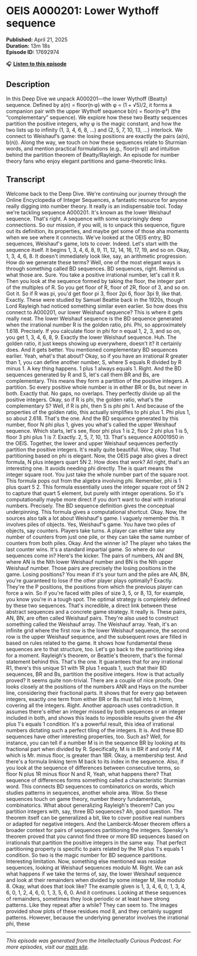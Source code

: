 # OEIS A000201: Lower Wythoff sequence

**Published:** April 21, 2025  
**Duration:** 13m 18s  
**Episode ID:** 17692974

🎧 **[Listen to this episode](https://intellectuallycurious.buzzsprout.com/2529712/episodes/17692974-oeis-a000201-lower-wythoff-sequence)**

## Description

In this Deep Dive we unpack A000201—the lower Wythoff (Beatty) sequence. Defined by a(n) = floor(n·φ) with φ = (1 + √5)/2, it forms a companion pair with the upper Wythoff sequence b(n) = floor(n·φ²) (the “complementary” sequence). We explore how these two Beatty sequences partition the positive integers, why φ is the magic constant, and how the two lists up to infinity (1, 3, 4, 6, 8, …) and (2, 5, 7, 10, 13, …) interlock. We connect to Weishauf’s game: the losing positions are exactly the pairs (a(n), b(n)). Along the way, we touch on how these sequences relate to Sturmian words, and mention practical formulations (e.g., floor(n·φ)) and intuition behind the partition theorem of Beatty/Rayleigh. An episode for number theory fans who enjoy elegant partitions and game-theoretic links.

## Transcript

Welcome back to the Deep Dive. We're continuing our journey through the Online Encyclopedia of Integer Sequences, a fantastic resource for anyone really digging into number theory. It really is an indispensable tool. Today we're tackling sequence A000201. It's known as the lower Weishauf sequence. That's right. A sequence with some surprisingly deep connections. So our mission, if you will, is to unpack this sequence, figure out its definition, its properties, and maybe get some of those aha moments when we see where it connects. We've looked at the OEIS entry, BD sequences, Weishauf's game, lots to cover. Indeed. Let's start with the sequence itself. It begins 1, 3, 4, 6, 8, 9, 11, 12, 14, 16, 17, 19, and so on. Okay, 1, 3, 4, 6, 8. It doesn't immediately look like, say, an arithmetic progression. How do we generate these terms? Well, one of the most elegant ways is through something called BD sequences. BD sequences, right. Remind us what those are. Sure. You take a positive irrational number, let's call it R. Then you look at the sequence formed by taking the floor, the integer part of the multiples of R. So you get floor of R, floor of 2R, floor of 3, and so on. Got it. So if R was pi, you'd get floor pi 3, floor 2pi 6, floor 3pi 9, like that. Exactly. These were studied by Samuel Beattie back in the 1920s, though Lord Rayleigh had noticed something similar even earlier. So how does this connect to A000201, our lower Weishauf sequence? This is where it gets really neat. The lower Weishauf sequence is the BD sequence generated when the irrational number R is the golden ratio, phi. Phi, so approximately 1.618. Precisely. If you calculate floor in phi for n equal 1, 2, 3, and so on, you get 1, 3, 4, 6, 8, 9. Exactly the lower Weishauf sequence. Huh. The golden ratio, it just keeps showing up everywhere, doesn't it? It certainly does. And it gets better. You mentioned complementary BD sequences earlier. Yeah, what's that about? Okay, so if you have an irrational R greater than 1, you can define another number, S, where S equals R divided by R minus 1. A key thing happens. 1 plus 1 always equals 1. Right. And the BD sequences generated by R and S, let's call them BR and Bs, are complementary. This means they form a partition of the positive integers. A partition. So every positive whole number is in either BR or Bs, but never in both. Exactly that. No gaps, no overlaps. They perfectly divide up all the positive integers. Okay, so if R is phi, the golden ratio, what's the complementary S? Well, if R is phi, then S is phi phi 1. And because of the properties of the golden ratio, this actually simplifies to phi plus 1. Phi plus 1, so about 2.618. That's the one. And the BD sequence generated by this number, floor N phi plus 1, gives you what's called the upper Weishauf sequence. Which starts, let's see, floor phi plus 1 is 2, floor 2 phi plus 1 is 5, floor 3 phi plus 1 is 7. Exactly. 2, 5, 7, 10, 13. That's sequence A0001950 in the OEIS. Together, the lower and upper Weishauf sequences perfectly partition the positive integers. It's really quite beautiful. Wow, okay. That partitioning based on phi is elegant. Now, the OEIS page also gives a direct formula, N plus integers quart 5N 2. How does that work? All right, that's an interesting one. It avoids needing phi directly. The is quart means the integer square root. You just take the whole number part of the square root. This formula pops out from the algebra involving phi. Remember, phi is 1 plus quart 5 2. This formula essentially uses the integer square root of 5N 2 to capture that quart 5 element, but purely with integer operations. So it's computationally maybe more direct if you don't want to deal with irrational numbers. Precisely. The BD sequence definition gives the conceptual underpinning. This formula gives a computational shortcut. Okay. Now, the sources also talk a lot about Weishauf's game. I vaguely remember this. It involves piles of objects. Yes, Weishauf's game. You have two piles of objects, say counters. Players take turns. A player can either take any number of counters from just one pile, or they can take the same number of counters from both piles. Okay. And the winner is? The player who takes the last counter wins. It's a standard impartial game. So where do our sequences come in? Here's the kicker. The pairs of numbers, AN and BN, where AN is the Nth lower Weishauf number and BN is the Nth upper Weishauf number. Those pairs are precisely the losing positions in the game. Losing positions? You mean if it's your turn and the piles are AN, BN, you're guaranteed to lose if the other player plays optimally? Exactly. They're the P positions, the positions from which the previous player can force a win. So if you're faced with piles of size 3, 5, or 8, 13, for example, you know you're in a tough spot. The optimal strategy is completely defined by these two sequences. That's incredible, a direct link between these abstract sequences and a concrete game strategy. It really is. These pairs, AN, BN, are often called Weishauf pairs. They're also used to construct something called the Weishauf array. The Weishauf array. Yeah, it's an infinite grid where the first row is the lower Weishauf sequence, the second row is the upper Weishauf sequence, and the subsequent rows are filled in based on rules related to the game. It shows how fundamental these sequences are to that structure, too. Let's go back to the partitioning idea for a moment. Rayleigh's theorem, or Beattie's theorem, that's the formal statement behind this. That's the one. It guarantees that for any irrational R1, there's this unique S1 with 1R plus 1 equals 1, such that their BD sequences, BR and Bs, partition the positive integers. How is that actually proved? It seems quite non-trivial. There are a couple of nice proofs. One looks closely at the positions of the numbers ANR and Hays on the number line, considering their fractional parts. It shows that for every gap between integers, exactly one term from either BR or Bs must fall into it. Hmm, covering all the integers. Right. Another approach uses contradiction. It assumes there's either an integer missed by both sequences or an integer included in both, and shows this leads to impossible results given the 4N plus 1's equals 1 condition. It's a powerful result, this idea of irrational numbers dictating such a perfect tiling of the integers. It is. And these BD sequences have other interesting properties, too. Such as? Well, for instance, you can tell if a number M is in the sequence BR by looking at its fractional part when divided by R. Specifically, M is in BR if and only if M, which is Mr. minus floor, is greater than 1BR. Okay, a membership test. And there's a formula linking term M back to its index in the sequence. Also, if you look at the sequence of differences between consecutive terms, so floor N plus 1R minus floor N and R, Yeah, what happens there? That sequence of differences forms something called a characteristic Sturmian word. This connects BD sequences to combinatorics on words, which studies patterns in sequences, another whole area. Wow. So these sequences touch on game theory, number theory fundamentals, combinatorics. What about generalizing Rayleigh's theorem? Can you partition integers with, say, three BD sequences? Ah, good question. The theorem itself can be generalized a bit, like to cover positive real numbers or adapted for negative integers. And the Lamberck-Moser theorem offers a broader context for pairs of sequences partitioning the integers. Spensky's theorem proved that you cannot find three or more BD sequences based on irrationals that partition the positive integers in the same way. That perfect partitioning property is specific to pairs related by the 1R plus 1's equals 1 condition. So two is the magic number for BD sequence partitions. Interesting limitation. Now, something else mentioned was residue sequences, looking at Weishauf sequences modulo M. Right. We can ask what happens if we take the terms of, say, the lower Weishauf sequence and look at their remainders when divided by some integer M, like modulo 8. Okay, what does that look like? The example given is 1, 3, 4, 6, 0, 1, 3, 4, 6, 0, 1, 2, 4, 6, 0, 1, 3, 5, 6, 0. And it continues. Looking at these sequences of remainders, sometimes they look periodic or at least have strong patterns. Like they repeat after a while? They can seem to. The images provided show plots of these residues mod 8, and they certainly suggest patterns. However, because the underlying generator involves the irrational phi, these

---
*This episode was generated from the Intellectually Curious Podcast. For more episodes, visit our [main site](https://intellectuallycurious.buzzsprout.com).*
